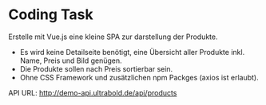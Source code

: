 # Coding Task

Erstelle mit Vue.js eine kleine SPA zur darstellung der Produkte.

- Es wird keine Detailseite benötigt, eine Übersicht aller Produkte inkl. Name, Preis und Bild genügen.
- Die Produkte sollen nach Preis sortierbar sein.
- Ohne CSS Framework und zusätzlichen npm Packges (axios ist erlaubt).

API URL: http://demo-api.ultrabold.de/api/products
